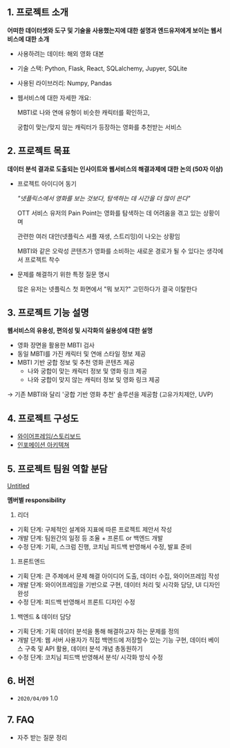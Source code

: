 ## 1. 프로젝트 소개

**어떠한 데이터셋와 도구 및 기술을 사용했는지에 대한 설명과 엔드유저에게 보이는 웹서비스에 대한 소개**

- 사용하려는 데이터: 해외 영화 대본
- 기술 스택: Python, Flask, React,  SQLalchemy, Jupyer, SQLite
- 사용된 라이브러리: Numpy, Pandas
- 웹서비스에 대한 자세한 개요:

    MBTI로 나와 연애 유형이 비슷한 캐릭터를 확인하고,

    궁합이 맞는/맞지 않는 캐릭터가 등장하는 영화를 추천받는 서비스

## 2. 프로젝트 목표

**데이터 분석 결과로 도출되는 인사이트와 웹서비스의 해결과제에 대한 논의 (50자 이상)**

- 프로젝트 아이디어 동기

    *"넷플릭스에서 영화를 보는 것보다, 탐색하는 데 시간을 더 많이 쓴다"*

    OTT 서비스 유저의 Pain Point는 영화를 탐색하는 데 어려움을 겪고 있는 상황이며

    관련한 여러 대안(넷플릭스 셔플 재생, 스트리밍)이 나오는 상황임

    MBTI와 같은 오락성 콘텐츠가 영화를 소비하는 새로운 경로가 될 수 있다는 생각에서 프로젝트 착수

- 문제를 해결하기 위한 특정 질문 명시

    많은 유저는 넷플릭스 첫 화면에서 "뭐 보지?" 고민하다가 결국 이탈한다

## 3. 프로젝트 기능 설명

**웹서비스의 유용성, 편의성 및 시각화의 실용성에 대한 설명**

- 영화 장면을 활용한 MBTI 검사
- 동일 MBTI를 가진 캐릭터 및 연애 스타일 정보 제공
- MBTI 기반 궁합 정보 및 추천 영화 콘텐츠 제공
    - 나와 궁합이 맞는 캐릭터 정보 및 영화 링크 제공
    - 나와 궁합이 맞지 않는 캐릭터 정보 및 영화 링크 제공

→ 기존 MBTI와 달리 '궁합 기반 영화 추천' 솔루션을 제공함 (고유가치제안, UVP)

## 4. 프로젝트 구성도

- [와이어프레임/스토리보드](https://kdt-gitlab.elice.io/001-part3-moviecharacter/team3/project-DNB/-/wikis/%5B%EA%B8%B0%ED%9A%8D%5D-%EC%84%9C%EB%B9%84%EC%8A%A4-%ED%94%84%EB%A1%9C%ED%86%A0%ED%83%80%EC%9E%85-(%EC%A0%95%EB%B3%B4-%EB%B0%8F-%EA%B8%B0%EB%8A%A5-%ED%8F%AC%ED%95%A8))
- [인포메이션 아키텍쳐](https://kdt-gitlab.elice.io/001-part3-moviecharacter/team3/project-DNB/-/wikis/%5B%EA%B8%B0%ED%9A%8D%5D-Information-Architecture)

## 5. 프로젝트 팀원 역할 분담

[Untitled](https://www.notion.so/ecc99d57991c47d1beba2bc3028afb1a)

**멤버별 responsibility**

1. 리더
- 기획 단계: 구체적인 설계와 지표에 따른 프로젝트 제안서 작성
- 개발 단계: 팀원간의 일정 등 조율 + 프론트 or 백엔드 개발
- 수정 단계: 기획, 스크럼 진행, 코치님 피드백 반영해서 수정, 발표 준비
1. 프론트엔드
- 기획 단계: 큰 주제에서 문제 해결 아이디어 도출, 데이터 수집, 와이어프레임 작성
- 개발 단계: 와이어프레임을 기반으로 구현, 데이터 처리 및 시각화 담당, UI 디자인 완성
- 수정 단계: 피드백 반영해서 프론트 디자인 수정
1. 백엔드 & 데이터 담당
- 기획 단계: 기획 데이터 분석을 통해 해결하고자 하는 문제를 정의
- 개발 단계: 웹 서버 사용자가 직접 백엔드에 저장할수 있는 기능 구현, 데이터 베이스 구축 및 API 활용, 데이터 분석 개념 총동원하기
- 수정 단계: 코치님 피드백 반영해서 분석/ 시각화 방식 수정

## 6. 버전

- `2020/04/09` 1.0

## 7. FAQ

- 자주 받는 질문 정리